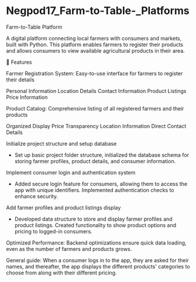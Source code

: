 # Negpod17_Farm-to-Table-_Platforms

Farm-to-Table Platform

A digital platform connecting local farmers with consumers and markets, built with Python. This platform enables farmers to register their products and allows consumers to view available agricultural products in their area.

🌟 Features

Farmer Registration System: Easy-to-use interface for farmers to register their details

Personal Information
Location Details
Contact Information
Product Listings
Price Information


Product Catalog: Comprehensive listing of all registered farmers and their products

Organized Display
Price Transparency
Location Information
Direct Contact Details

Initialize project structure and setup database
- Set up basic project folder structure, initialized the database schema for storing farmer profiles, product details, and consumer information.

Implement consumer login and authentication system
- Added secure login feature for consumers, allowing them to access the app with unique identifiers. Implemented authentication checks to enhance security.

Add farmer profiles and product listings display
- Developed data structure to store and display farmer profiles and product listings. Created functionality to show product options and pricing to logged-in consumers.

Optimized Performance: Backend optimizations ensure quick data loading, even as the number of farmers and products grows.

General guide:
When a consumer logs in to the app, they are asked for their names, and thereafter, the app displays the different products' categories to choose from along with their different pricing. 

